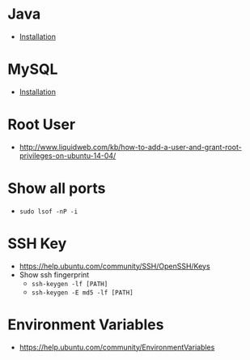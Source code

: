# Java

* [Installation](http://www.webupd8.org/2014/03/how-to-install-oracle-java-8-in-debian.html)

# MySQL

* [Installation](https://wiki.ubuntuusers.de/MySQL/)

# Root User

* <http://www.liquidweb.com/kb/how-to-add-a-user-and-grant-root-privileges-on-ubuntu-14-04/>

# Show all ports

* `sudo lsof -nP -i`

# SSH Key

* <https://help.ubuntu.com/community/SSH/OpenSSH/Keys>
* Show ssh fingerprint
  * `ssh-keygen -lf [PATH]`
  * `ssh-keygen -E md5 -lf [PATH]`

# Environment Variables

* <https://help.ubuntu.com/community/EnvironmentVariables>
